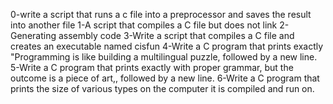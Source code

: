 0-write a script that runs a c file into a preprocessor and saves the result into another file
1-A script that compiles a C file but does not link
2-Generating assembly code
3-Write a script that compiles a C file and creates an executable named cisfun
4-Write a C program that prints exactly "Programming is like building a multilingual puzzle, followed by a new line.
5-Write a C program that prints exactly with proper grammar, but the outcome is a piece of art,, followed by a new line.
6-Write a C program that prints the size of various types on the computer it is compiled and run on.
